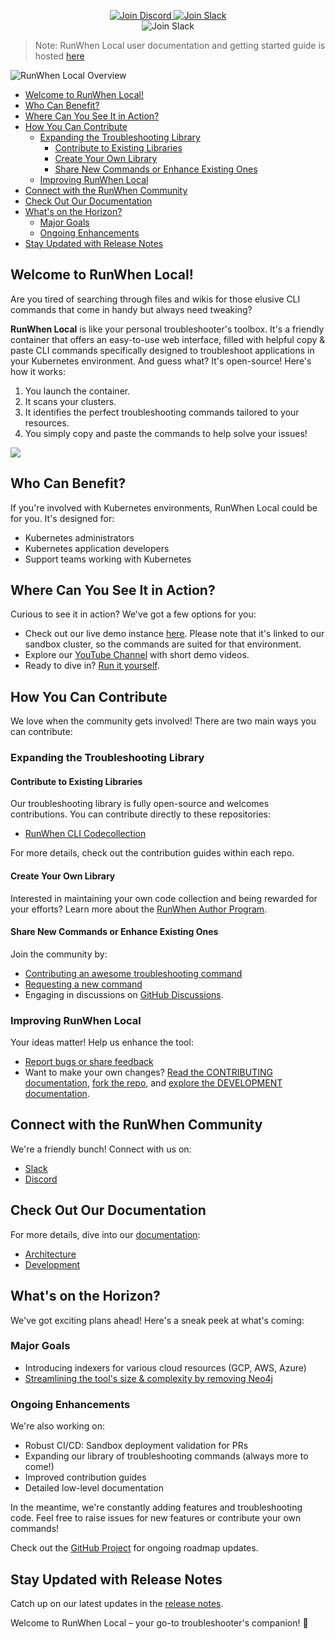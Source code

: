 
<p align="center">
  <a href="https://discord.com/invite/Ut7Ws4rm8Q">
    <img src="https://img.shields.io/discord/1131539039665791077?label=Join%20Discord&logo=discord&logoColor=white&style=for-the-badge" alt="Join Discord">
  </a>
  <a href="https://runwhen.slack.com/join/shared_invite/zt-1l7t3tdzl-IzB8gXDsWtHkT8C5nufm2A">
    <img src="https://img.shields.io/badge/Join%20Slack-%23E01563.svg?&style=for-the-badge&logo=slack&logoColor=white" alt="Join Slack">
  </a>
  <br>
    <img src="https://github.com/runwhen-contrib/runwhen-local/actions/workflows/merge_to_main.yaml/badge.svg" alt="Join Slack">
</p>

> Note: RunWhen Local user documentation and getting started guide is hosted [here](https://docs.runwhen.com/public/runwhen-local/introduction-runwhen-local)

![RunWhen Local Overview](assets/rw-local-product.png)

<!-- TOC -->

- [Welcome to RunWhen Local!](#welcome-to-runwhen-local)
- [Who Can Benefit?](#who-can-benefit)
- [Where Can You See It in Action?](#where-can-you-see-it-in-action)
- [How You Can Contribute](#how-you-can-contribute)
    - [Expanding the Troubleshooting Library](#expanding-the-troubleshooting-library)
        - [Contribute to Existing Libraries](#contribute-to-existing-libraries)
        - [Create Your Own Library](#create-your-own-library)
        - [Share New Commands or Enhance Existing Ones](#share-new-commands-or-enhance-existing-ones)
    - [Improving RunWhen Local](#improving-runwhen-local)
- [Connect with the RunWhen Community](#connect-with-the-runwhen-community)
- [Check Out Our Documentation](#check-out-our-documentation)
- [What's on the Horizon?](#whats-on-the-horizon)
    - [Major Goals](#major-goals)
    - [Ongoing Enhancements](#ongoing-enhancements)
- [Stay Updated with Release Notes](#stay-updated-with-release-notes)

<!-- /TOC -->


## Welcome to RunWhen Local!

Are you tired of searching through files and wikis for those elusive CLI commands that come in handy but always need tweaking? 

**RunWhen Local** is like your personal troubleshooter's toolbox. It's a friendly container that offers an easy-to-use web interface, filled with helpful copy & paste CLI commands specifically designed to troubleshoot applications in your Kubernetes environment. And guess what? It's open-source! Here's how it works:

1. You launch the container.
2. It scans your clusters.
3. It identifies the perfect troubleshooting commands tailored to your resources.
4. You simply copy and paste the commands to help solve your issues!

![](assets/trouble-town-ingress.gif)

## Who Can Benefit?

If you're involved with Kubernetes environments, RunWhen Local could be for you. It's designed for:

- Kubernetes administrators
- Kubernetes application developers
- Support teams working with Kubernetes

## Where Can You See It in Action?

Curious to see it in action? We've got a few options for you:

- Check out our live demo instance [here](https://runwhen-local.sandbox.runwhen.com/). Please note that it's linked to our sandbox cluster, so the commands are suited for that environment.
- Explore our [YouTube Channel](https://www.youtube.com/@whatdoirunwhen) with short demo videos.
- Ready to dive in? [Run it yourself](https://docs.runwhen.com/public/runwhen-local/getting-started).

## How You Can Contribute

We love when the community gets involved! There are two main ways you can contribute:

### Expanding the Troubleshooting Library

#### Contribute to Existing Libraries

Our troubleshooting library is fully open-source and welcomes contributions. You can contribute directly to these repositories:

- [RunWhen CLI Codecollection](https://github.com/runwhen-contrib/rw-cli-codecollection)

For more details, check out the contribution guides within each repo.

#### Create Your Own Library

Interested in maintaining your own code collection and being rewarded for your efforts? Learn more about the [RunWhen Author Program](https://docs.runwhen.com/public/runwhen-authors/getting-started-with-codecollection-development).

#### Share New Commands or Enhance Existing Ones

Join the community by:

- [Contributing an awesome troubleshooting command](https://github.com/runwhen-contrib/runwhen-local/issues/new?assignees=stewartshea&labels=runwhen-local%2Cawesome-command-contribution&projects=&template=awesome-command-contribution.yaml&title=%5Bawesome-command-contribution%5D+)
- [Requesting a new command](https://github.com/runwhen-contrib/runwhen-local/issues/new?assignees=stewartshea&labels=runwhen-local%2Cnew-command-request&projects=&template=commands-wanted.yaml&title=%5Bnew-command-request%5D+)
- Engaging in discussions on [GitHub Discussions](https://github.com/orgs/runwhen-contrib/discussions).

### Improving RunWhen Local

Your ideas matter! Help us enhance the tool:

- [Report bugs or share feedback](https://github.com/runwhen-contrib/runwhen-local/issues/new?assignees=stewartshea&labels=runwhen-local&projects=&template=runwhen-local-feedback.md&title=%5Brunwhen-local-feedback%5D+)
- Want to make your own changes? [Read the CONTRIBUTING documentation](./CONTRIBUTING.md), [fork the repo](https://github.com/runwhen-contrib/runwhen-local/fork), and [explore the DEVELOPMENT documentation](docs/DEVELOPMENT.md).

## Connect with the RunWhen Community

We're a friendly bunch! Connect with us on:

- [Slack](https://runwhen.slack.com/join/shared_invite/zt-1l7t3tdzl-IzB8gXDsWtHkT8C5nufm2A)
- [Discord](https://discord.com/invite/Ut7Ws4rm8Q)

## Check Out Our Documentation

For more details, dive into our [documentation](docs/):

- [Architecture](docs/ARCHITECTURE.md)
- [Development](docs/DEVELOPMENT.md)

## What's on the Horizon?

We've got exciting plans ahead! Here's a sneak peek at what's coming:

### Major Goals

- Introducing indexers for various cloud resources (GCP, AWS, Azure)
- [Streamlining the tool's size & complexity by removing Neo4j](https://github.com/runwhen-contrib/runwhen-local/issues/249)

### Ongoing Enhancements

We're also working on:

- Robust CI/CD: Sandbox deployment validation for PRs
- Expanding our library of troubleshooting commands (always more to come!)
- Improved contribution guides
- Detailed low-level documentation

In the meantime, we're constantly adding features and troubleshooting code. Feel free to raise issues for new features or contribute your own commands!

Check out the [GitHub Project](https://github.com/orgs/runwhen-contrib/projects/2) for ongoing roadmap updates. 

## Stay Updated with Release Notes

Catch up on our latest updates in the [release notes](https://github.com/runwhen-contrib/runwhen-local/releases).

Welcome to RunWhen Local – your go-to troubleshooter's companion! 🚀
